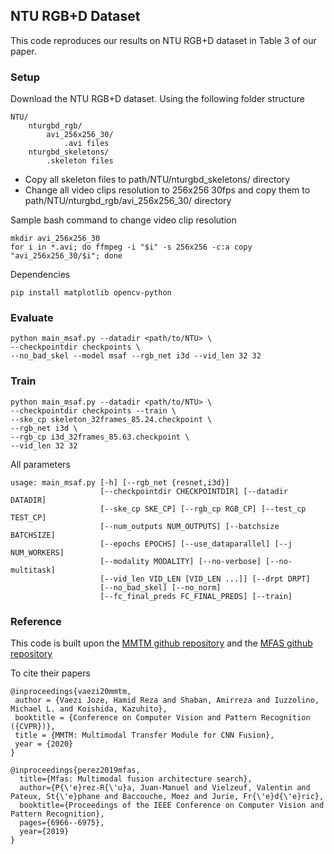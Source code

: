 ## NTU RGB+D Dataset
This code reproduces our results on NTU RGB+D dataset in Table 3 of our paper.

### Setup
Download the NTU RGB+D dataset. Using the following folder structure
```
NTU/
    nturgbd_rgb/
        avi_256x256_30/
            .avi files
    nturgbd_skeletons/
        .skeleton files
```
- Copy all skeleton files to path/NTU/nturgbd_skeletons/ directory
- Change all video clips resolution to 256x256 30fps and copy them to path/NTU/nturgbd_rgb/avi_256x256_30/ directory

Sample bash command to change video clip resolution
```
mkdir avi_256x256_30
for i in *.avi; do ffmpeg -i "$i" -s 256x256 -c:a copy "avi_256x256_30/$i"; done
```
Dependencies
```
pip install matplotlib opencv-python
```

### Evaluate
```
python main_msaf.py --datadir <path/to/NTU> \
--checkpointdir checkpoints \
--no_bad_skel --model msaf --rgb_net i3d --vid_len 32 32
```

### Train
```
python main_msaf.py --datadir <path/to/NTU> \ 
--checkpointdir checkpoints --train \
--ske_cp skeleton_32frames_85.24.checkpoint \
--rgb_net i3d \ 
--rgb_cp i3d_32frames_85.63.checkpoint \
--vid_len 32 32
```
All parameters
```
usage: main_msaf.py [-h] [--rgb_net {resnet,i3d}]
                    [--checkpointdir CHECKPOINTDIR] [--datadir DATADIR]
                    [--ske_cp SKE_CP] [--rgb_cp RGB_CP] [--test_cp TEST_CP]
                    [--num_outputs NUM_OUTPUTS] [--batchsize BATCHSIZE]
                    [--epochs EPOCHS] [--use_dataparallel] [--j NUM_WORKERS]
                    [--modality MODALITY] [--no-verbose] [--no-multitask]
                    [--vid_len VID_LEN [VID_LEN ...]] [--drpt DRPT]
                    [--no_bad_skel] [--no_norm]
                    [--fc_final_preds FC_FINAL_PREDS] [--train]
```

### Reference
This code is built upon the [MMTM github repository](https://github.com/haamoon/mmtm) and the [MFAS github repository](https://github.com/juanmanpr/mfas)

To cite their papers
```
@inproceedings{vaezi20mmtm,
 author = {Vaezi Joze, Hamid Reza and Shaban, Amirreza and Iuzzolino, Michael L. and Koishida, Kazuhito},
 booktitle = {Conference on Computer Vision and Pattern Recognition ({CVPR})},
 title = {MMTM: Multimodal Transfer Module for CNN Fusion},
 year = {2020}
}
```
```
@inproceedings{perez2019mfas,
  title={Mfas: Multimodal fusion architecture search},
  author={P{\'e}rez-R{\'u}a, Juan-Manuel and Vielzeuf, Valentin and Pateux, St{\'e}phane and Baccouche, Moez and Jurie, Fr{\'e}d{\'e}ric},
  booktitle={Proceedings of the IEEE Conference on Computer Vision and Pattern Recognition},
  pages={6966--6975},
  year={2019}
}
```
